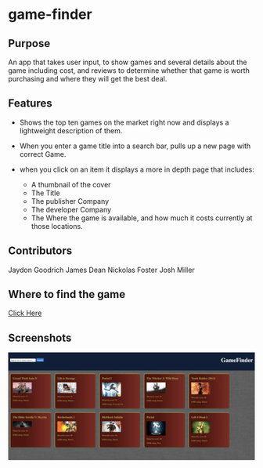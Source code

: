 # game-finder

## Purpose
  An app that takes user input, to show games and several details about the game including cost, and reviews to determine whether that game is worth purchasing and where they will get the best deal.
  
## Features
  * Shows the top ten games on the market right now and displays a lightweight description of them.
  
  * When you enter a game title into a search bar, pulls up a new page with correct Game.
  
  * when you click on an item it displays a more in depth page that includes:
  
    * A thumbnail of the cover
    * The Title
    * The publisher Company
    * The developer Company
    * The Where the game is available, and how much it costs currently at those locations.
    
## Contributors

Jaydon Goodrich
James Dean
Nickolas Foster
Josh Miller

## Where to find the game

[Click Here](https://sithslave.github.io/game-finder/)

## Screenshots

![](assets/images/gamefinderSS.png)